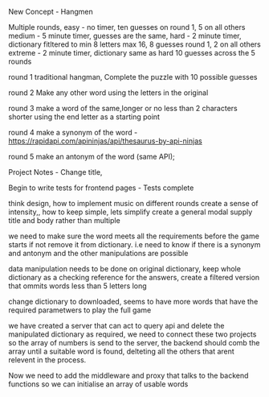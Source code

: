 New Concept - Hangmen

Multiple rounds, 
easy - no timer, ten guesses on round 1, 5 on all others
medium - 5 minute timer, guesses are the same, 
hard - 2 minute timer, dictionary fitltered to min 8 letters max 16, 
8 guesses round 1, 2 on all others 
extreme - 2 minute timer, dictionary same as hard 10 guesses across the 5 rounds

round 1 traditional hangman, Complete the puzzle with 10 possible guesses

round 2 Make any other word using the letters in the original 

round 3 make a word of the same,longer or no less than 2 characters shorter using the end letter as a starting point

round 4 make a synonym of the word - https://rapidapi.com/apininjas/api/thesaurus-by-api-ninjas

round 5 make an antonym of the word (same API);


Project Notes - Change title, 

Begin to write tests for frontend pages - Tests complete 

think design, how to implement music on different rounds create a sense of intensity,, 
how to keep simple, lets simplify create a general modal supply title and body rather than multiple 

we need to make sure the word meets all the requirements before the game starts if not remove it from dictionary. 
i.e need to know if there is a synonym and antonym and the other manipulations are possible

data manipulation needs to be done on original dictionary, keep whole dictionary as a checking reference for the answers, create a filtered version that ommits words less than 5 letters long 

change dictionary to downloaded, seems to have more words that have the required parametwers to play the full game

we have created a server that can act to query api and delete the manipulated dictionary as required, we need to connect these two projects so the array of numbers is send to the server, the backend should comb the array until a suitable word is found, delteting all the others that arent relevent in the process. 

Now we need to add the middleware and proxy that talks to the backend functions so we can initialise an array of usable words